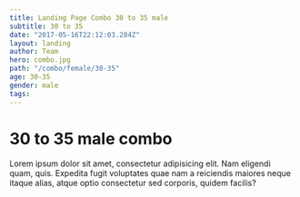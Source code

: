 ```yaml
---
title: Landing Page Combo 30 to 35 male
subtitle: 30 to 35
date: "2017-05-16T22:12:03.284Z"
layout: landing
author: Team
hero: combo.jpg
path: "/combo/female/30-35"
age: 30-35
gender: male
tags:
---
```


# 30 to 35 male combo

Lorem ipsum dolor sit amet, consectetur adipisicing elit. Nam eligendi quam, quis. Expedita fugit voluptates quae nam a reiciendis maiores neque itaque alias, atque optio consectetur sed corporis, quidem facilis?